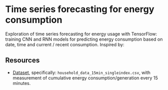 # Time series forecasting for energy consumption

Exploration of time series forecasting for energy usage with TensorFlow: training CNN and RNN models for predicting energy consumption based on date, time and current / recent consumption. Inspired by: [](https://www.tensorflow.org/tutorials/structured_data/time_series)

## Resources

- [Dataset](https://data.open-power-system-data.org/household_data/opsd-household_data-2020-04-15.zip), specifically: `household_data_15min_singleindex.csv`, with measurement of cumulative energy consumption/generation every 15 minutes.
